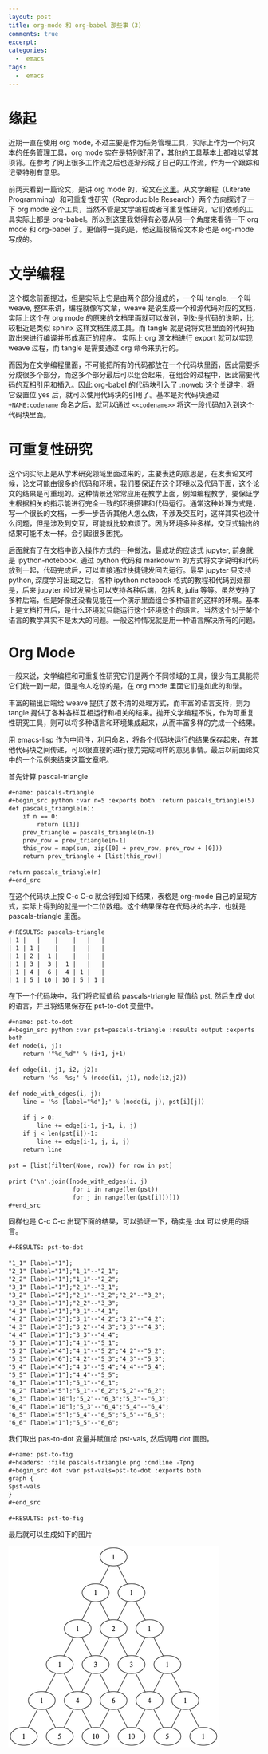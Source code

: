 ```yaml
---
layout: post
title: org-mode 和 org-babel 那些事（3)
comments: true
excerpt: 
categories:
  -  emacs
tags:
  -  emacs
---
```



# 缘起

近期一直在使用 org mode, 不过主要是作为任务管理工具，实际上作为一个纯文本的任务管理工具，org mode 实在是特别好用了，其他的工具基本上都难以望其项背。在参考了网上很多工作流之后也逐渐形成了自己的工作流，作为一个跟踪和记录特别有意思。

前两天看到一篇论文，是讲 org mode 的，论文在[这里](https://www.jstatsoft.org/article/view/v046i03)。从文学编程（Literate Programming）和可重复性研究（Reproducible Research）两个方向探讨了一下 org mode 这个工具，当然不管是文学编程或者可重复性研究，它们依赖的工具实际上都是 org-babel。所以到这里我觉得有必要从另一个角度来看待一下 org mode 和 org-babel 了。更值得一提的是，他这篇投稿论文本身也是 org-mode 写成的。


# 文学编程

这个概念前面提过，但是实际上它是由两个部分组成的，一个叫 tangle, 一个叫 weave, 整体来讲，编程就像写文章，weave 是说生成一个和源代码对应的文档，实际上这个在 org mode 的原来的文档里面就可以做到，到处是代码的说明，比较相近是类似 sphinx 这样文档生成工具。而 tangle 就是说将文档里面的代码抽取出来进行编译并形成真正的程序。 实际上 org 源文档进行 export 就可以实现 weave 过程，而 tangle 是需要通过 org 命令来执行的。

而因为在文学编程里面，不可能把所有的代码都放在一个代码块里面，因此需要拆分成很多个部分，而这多个部分最后可以组合起来，在组合的过程中，因此需要代码的互相引用和插入。因此 org-babel 的代码块引入了 :noweb 这个关键字，将它设置位 yes 后，就可以使用代码块的引用了。基本是对代码块通过 `+NAME:codename` 命名之后，就可以通过 `<<codename>>` 将这一段代码加入到这个代码块里面。


# 可重复性研究

这个词实际上是从学术研究领域里面过来的，主要表达的意思是，在发表论文时候，论文可能由很多的代码和环境，我们要保证在这个环境以及代码下面，这个论文的结果是可重现的。这种情景还常常应用在教学上面，例如编程教学，要保证学生根据相关的指示能进行完全一致的环境搭建和代码运行。通常这种处理方式是，写一个很长的文档，一步一步告诉其他人怎么做，不涉及交互时，这样其实也没什么问题，但是涉及到交互，可能就比较麻烦了。因为环境多种多样，交互式输出的结果可能不太一样。会引起很多困扰。

后面就有了在文档中嵌入操作方式的一种做法，最成功的应该式 jupyter, 前身就是 ipython-notebook, 通过 python 代码和 markdowm 的方式将文字说明和代码放到一起，代码完成后，可以直接通过快捷键发回去运行。最早 jupyter 只支持 python, 深度学习出现之后，各种 ipython notebook 格式的教程和代码到处都是，后来 jupyter 经过发展也可以支持各种后端，包括 R, julia 等等。虽然支持了多种后端，但是好像还没看见能在一个演示里面组合多种语言的这样的环境。基本上是文档打开后，是什么环境就只能运行这个环境这个的语言。当然这个对于某个语言的教学其实不是太大的问题。一般这种情况就是用一种语言解决所有的问题。


# Org Mode

一般来说，文学编程和可重复性研究它们是两个不同领域的工具，很少有工具能将它们统一到一起，但是令人吃惊的是，在 org mode 里面它们是如此的和谐。

丰富的输出后端给 weave 提供了数不清的处理方式，而丰富的语言支持，则为 tangle 提供了各种各样互相运行和相关的结果。抛开文学编程不说，作为可重复性研究工具，则可以将多种语言和环境集成起来，从而丰富多样的完成一个结果。

用 emacs-lisp 作为中间件，利用命名，将各个代码块运行的结果保存起来，在其他代码块之间传递，可以很直接的进行接力完成同样的意见事情。最后以前面论文中的一个示例来结束这篇文章吧。

首先计算 pascal-triangle

    #+name: pascals-triangle 
    #+begin_src python :var n=5 :exports both :return pascals_triangle(5)
    def pascals_triangle(n):
        if n == 0: 
            return [[1]] 
        prev_triangle = pascals_triangle(n-1) 
        prev_row = prev_triangle[n-1] 
        this_row = map(sum, zip([0] + prev_row, prev_row + [0])) 
        return prev_triangle + [list(this_row)]
    
    return pascals_triangle(n) 
    #+end_src

在这个代码块上按 C-c C-c 就会得到如下结果，表格是 org-mode 自己的呈现方式，实际上得到的就是一个二位数组。这个结果保存在代码块的名字，也就是 pascals-triangle 里面。

    #+RESULTS: pascals-triangle
    | 1 |   |    |    |   |   |
    | 1 | 1 |    |    |   |   |
    | 1 | 2 |  1 |    |   |   |
    | 1 | 3 |  3 |  1 |   |   |
    | 1 | 4 |  6 |  4 | 1 |   |
    | 1 | 5 | 10 | 10 | 5 | 1 |

在下一个代码块中，我们将它赋值给 pascals-triangle 赋值给 pst, 然后生成 dot 的语言，并且将结果保存在 pst-to-dot 变量中。

    #+name: pst-to-dot 
    #+begin_src python :var pst=pascals-triangle :results output :exports both
    def node(i, j):
        return '"%d_%d"' % (i+1, j+1)
    
    def edge(i1, j1, i2, j2):
        return '%s--%s;' % (node(i1, j1), node(i2,j2))
    
    def node_with_edges(i, j):
        line = '%s [label="%d"];' % (node(i, j), pst[i][j])
    
        if j > 0:
            line += edge(i-1, j-1, i, j) 
        if j < len(pst[i])-1:
            line += edge(i-1, j, i, j) 
        return line
    
    pst = [list(filter(None, row)) for row in pst]
    
    print ('\n'.join([node_with_edges(i, j) 
                      for i in range(len(pst)) 
                      for j in range(len(pst[i]))])) 
    #+end_src

同样也是 C-c C-c 出现下面的结果，可以验证一下，确实是 dot 可以使用的语言。

    #+RESULTS: pst-to-dot
    
    "1_1" [label="1"];
    "2_1" [label="1"];"1_1"--"2_1";
    "2_2" [label="1"];"1_1"--"2_2";
    "3_1" [label="1"];"2_1"--"3_1";
    "3_2" [label="2"];"2_1"--"3_2";"2_2"--"3_2";
    "3_3" [label="1"];"2_2"--"3_3";
    "4_1" [label="1"];"3_1"--"4_1";
    "4_2" [label="3"];"3_1"--"4_2";"3_2"--"4_2";
    "4_3" [label="3"];"3_2"--"4_3";"3_3"--"4_3";
    "4_4" [label="1"];"3_3"--"4_4";
    "5_1" [label="1"];"4_1"--"5_1";
    "5_2" [label="4"];"4_1"--"5_2";"4_2"--"5_2";
    "5_3" [label="6"];"4_2"--"5_3";"4_3"--"5_3";
    "5_4" [label="4"];"4_3"--"5_4";"4_4"--"5_4";
    "5_5" [label="1"];"4_4"--"5_5";
    "6_1" [label="1"];"5_1"--"6_1";
    "6_2" [label="5"];"5_1"--"6_2";"5_2"--"6_2";
    "6_3" [label="10"];"5_2"--"6_3";"5_3"--"6_3";
    "6_4" [label="10"];"5_3"--"6_4";"5_4"--"6_4";
    "6_5" [label="5"];"5_4"--"6_5";"5_5"--"6_5";
    "6_6" [label="1"];"5_5"--"6_6";

我们取出 pas-to-dot 变量并赋值给 pst-vals, 然后调用 dot 画图。

    #+name: pst-to-fig 
    #+headers: :file pascals-triangle.png :cmdline -Tpng
    #+begin_src dot :var pst-vals=pst-to-dot :exports both
    graph {
    $pst-vals
    } 
    #+end_src
    
    #+RESULTS: pst-to-fig

最后就可以生成如下的图片

![img](https://github.com/smallzhan/smallzhan.github.io/raw/master/_posts/pascals-triangle.png)
